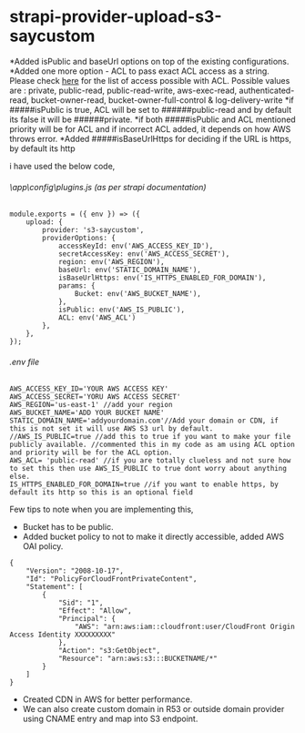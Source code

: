 # strapi-provider-upload-s3-saycustom

*Added isPublic and baseUrl options on top of the existing configurations.
*Added one more option - ACL to pass exact ACL access as a string. Please check [here](https://docs.aws.amazon.com/AmazonS3/latest/dev/acl-overview.html) for the list of access possible with ACL. Possible values are : private,  public-read, public-read-write, aws-exec-read, authenticated-read, bucket-owner-read, bucket-owner-full-control & log-delivery-write
*if #####isPublic is true, ACL will be set to ######public-read and by default its false it will be ######private.
*if both #####isPublic and ACL mentioned priority will be for ACL and if incorrect ACL added, it depends on how AWS throws error.
*Added #####isBaseUrlHttps for deciding if the URL is https, by default its http

i have used the below code,

###### \app\config\plugins.js (as per strapi documentation)
```
module.exports = ({ env }) => ({
    upload: {
        provider: 's3-saycustom',
        providerOptions: {
            accessKeyId: env('AWS_ACCESS_KEY_ID'),
            secretAccessKey: env('AWS_ACCESS_SECRET'),
            region: env('AWS_REGION'),
            baseUrl: env('STATIC_DOMAIN_NAME'),
            isBaseUrlHttps: env('IS_HTTPS_ENABLED_FOR_DOMAIN'),
            params: {
                Bucket: env('AWS_BUCKET_NAME'),
            },
            isPublic: env('AWS_IS_PUBLIC'),
            ACL: env('AWS_ACL')
        },
    },
});
```
###### .env file
```
AWS_ACCESS_KEY_ID='YOUR AWS ACCESS KEY'
AWS_ACCESS_SECRET='YORU AWS ACCESS SECRET'
AWS_REGION='us-east-1' //add your region
AWS_BUCKET_NAME='ADD YOUR BUCKET NAME'
STATIC_DOMAIN_NAME='addyourdomain.com'//Add your domain or CDN, if this is not set it will use AWS S3 url by default.
//AWS_IS_PUBLIC=true //add this to true if you want to make your file publicly available. //commented this in my code as am using ACL option and priority will be for the ACL option.
AWS_ACL= 'public-read' //if you are totally clueless and not sure how to set this then use AWS_IS_PUBLIC to true dont worry about anything else.
IS_HTTPS_ENABLED_FOR_DOMAIN=true //if you want to enable https, by default its http so this is an optional field
```

Few tips to note when you are implementing this,
- Bucket has to be public.
- Added bucket policy to not to make it directly accessible, added AWS OAI policy.
```
{
    "Version": "2008-10-17",
    "Id": "PolicyForCloudFrontPrivateContent",
    "Statement": [
        {
            "Sid": "1",
            "Effect": "Allow",
            "Principal": {
                "AWS": "arn:aws:iam::cloudfront:user/CloudFront Origin Access Identity XXXXXXXXX"
            },
            "Action": "s3:GetObject",
            "Resource": "arn:aws:s3:::BUCKETNAME/*"
        }
    ]
}
```
- Created CDN in AWS for better performance.
- We can also create custom domain in R53 or outside domain provider using CNAME entry and map into S3 endpoint.
